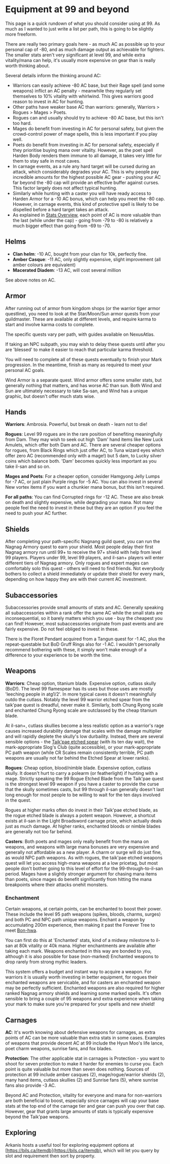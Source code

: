 # Equipment at 99 and beyond

This page is a quick rundown of what you should consider using at 99. As much as I wanted to just write a list per path, this is going to be slightly more freeform.

There are really two primary goals here - as much AC as possible up to your personal cap of -80, and as much damage output as achievable for fighters. The smaller stats aren't very significant at level 99, and while extra vitality/mana can help, it's usually more expensive on gear than is really worth thinking about.

Several details inform the thinking around AC:

- Warriors can easily achieve -80 AC base, but their Rage spell (and some weapons) inflict an AC penalty - meanwhile they regularly set themselves to 10% vitality with whirlwind. This gives warriors good reason to invest in AC for hunting.
- Other paths have weaker base AC than warriors: generally, Warriors > Rogues > Mages > Poets.
- Rogues can and usually should try to achieve -80 AC base, but this isn't too hard.
- Mages do benefit from investing in AC for personal safety, but given the crowd-control power of mage spells, this is less important if you play well.
- Poets do benefit from investing in AC for personal safety, especially if they prioritise buying mana over vitality. However, as the poet spell Harden Body renders them immune to all damage, it takes very little for them to stay safe in most caves.
- In carnage events, as a rule any hard target will be cursed during an attack, which considerably degrades your AC. This is why people pay incredible amounts for the highest possible AC gear - pushing your AC far beyond the -80 cap will provide an effective buffer against curses. This factor largely does not affect typical hunting.
- Similarly while hunting with a caster you will have ready access to Harden Armor for a -10 AC bonus, which can help you meet the -80 cap. However, in carnage events, this kind of protective spell is likely to be dispelled before a hard target takes an attack.
- As explained in [Stats Overview](character/stats-overview.md), each point of AC is more valuable than the last (while under the cap) - going from -79 to -80 is relatively a much bigger effect than going from -69 to -70.

## Helms

- **Clan helm**: -10 AC, bought from your clan for 10k, perfectly fine.
- **Amber Casque**: -11 AC, only slightly expensive, slight improvement (all amber colours are equivalent)
- **Macerated Diadem**: -13 AC, will cost several million

See above notes on AC.

## Armor

After running out of armor from kingdom shops (or the warrior tiger armor questline), you need to look at the Star/Moon/Sun armor quests from your guildmaster. These are available at different levels, and require karma to start and involve karma costs to complete.

The specific quests vary per path, with guides available on NexusAtlas.

If taking an NPC subpath, you may wish to delay these quests until after you are 'blessed' to make it easier to reach that particular karma threshold.

You will need to complete all of these quests eventually to finish your Mark progression. In the meantime, finish as many as required to meet your personal AC goals.

Wind Armor is a separate quest. Wind armor offers some smaller stats, but generally nothing that matters, and has worse AC than sun. Both Wind and Sun are ultimately necessary to take Sa-san, and Wind has a unique graphic, but doesn't offer much stats wise.

## Hands

**Warriors**: Ambrosia. Powerful, but break on death - learn not to die!

**Rogues**: Level 99 rogues are in the rare position of benefiting meaningfully from Dam. They may wish to seek out high 'Dam' hand items like New Luck Amulets, which offer both Dam and AC. There are several cheaper options for rogues, from Black Rings which just offer AC, to Tuna wizard eyes which offer zero AC (recommended only with a mage!) but 5 dam, to Lucky silver coins which balance both. 'Dam' becomes quickly less important as you take il-san and so on.

**Mages and Poets**: For a cheaper option, consider Hamgyong Jelly Lumps for -7 AC, or just plain Purple rings for -5 AC. You can also invest in several New vortex items if you want a chunkier mana bonus, but this isn't required.

**For all paths**: You can find Corrupted rings for -12 AC. These are also break on death and slightly expensive, while degrading your mana. Not many people feel the need to invest in these but they are an option if you feel the need to push your AC further.

## Shields

After completing your path-specific Nagnang guild quest, you can run the Nagnag Armory quest to earn your shield. Most people delay their first Nagnag armory run until 99+ to receive the 97+ shield with help from level 99 players. Players under 99, level 99 players, and il-san+ players will enter different tiers of Nagnag armory. Only rogues and expert mages can comfortably solo this quest - others will need to find friends. Not everybody bothers to collect a shield immediately or update their shield for every mark, depending on how happy they are with their current AC investment.

## Subaccessories

Subaccessories provide small amounts of stats and AC. Generally speaking all subaccessories within a rank offer the same AC while the small stats are inconsequential, so it barely matters which you use - buy the cheapest you can find! However, most subaccessories originate from past events and are fairly expensive. Do not feel obliged to invest in these.

There is the Floret Pendant acquired from a Tangun quest for -1 AC, plus the repeat-questable but BoD Gruff Rings also for -1 AC. I wouldn't personally recommend bothering with these, it simply won't make enough of a difference to your experience to be worth the time.

## Weapons

**Warriors**: Cheap option, titanium blade. Expensive option, cutlass skully (BoD!). The level 99 flamespear has its uses but those uses are mostly 'leeching people in atg1/2'. In more typical caves it doesn't meaningfully outdo the cutlass. Notably the level 99 warrior etched spear from the taik'pae quest is dreadful, never make it. Similarly, both Chung Ryong scale and enchanted Chung Ryong scale are outclassed by the cheap titanium blade.

At il-san+, cutlass skullies become a less realistic option as a warrior's rage causes increased durability damage that scales with the damage multiplier and will rapidly deplete the skully's low durbaility. Instead, there are several sensible options - the [Taik'pae etched spear](quests/etched-weapons.md) (with its ten day wait), the mark-appropriate Slog's Club (quite accessible), or your mark-appropriate PC path weapon (while CR Scales remain consistently terrible, PC path weapons are usually not far behind the Etched Spear at lower ranks).

**Rogues**: Cheap option, blood/nimble blade. Expensive option, cutlass skully. It doesn't hurt to carry a polearm (or featherlight) if hunting with a mage. Strictly speaking the 99 Rogue Etched Blade from the Taik'pae quest is the strongest level 99 weapon if you have a caster to provide the curse that the skully sometimes casts, but 99 through il-san generally doesn't last long enough for most people to be willing to wait for the ten days involved in the quest.

Rogues at higher marks often do invest in their Taik'pae etched blade, as the rogue etched blade is always a potent weapon. However, a shortcut exists at il-san in the Light Broadsword carnage prize, which actually deals just as much damage. At higher ranks, enchanted bloods or nimble blades are generally not too far behind.

**Casters**: Both poets and mages only really benefit from the mana on weapons, and weapons with large mana bonuses are very expensive and generally not affordable as a new player. A charm or surge will do just fine, as would NPC path weapons. As with rogues, the taik'pae etched weapons quest will let you access high-mana weapons at a low pricetag, but most people don't bother going to this level of effort for the 99-through-to-il-san period. Mages have a slightly stronger argument for chasing mana items than poets, since mages do benefit significantly from hitting the mana breakpoints where their attacks onehit monsters.

### Enchantment

Certain weapons, at certain points, can be enchanted to boost their power.
These include the level 95 path weapons (spikes, bloods, charms, surges) and both PC and NPC path unique weapons. Enchant a weapon by accumulating 200m experience, then making it past the Forever Tree to meet [Bon-hwa](character/marks.md).

You can first do this at 'Enchanted' stats, kind of a midway milestone to il-san at 80k vitality or 40k mana. Higher enchantments are available after taking each mark. Weapons enchanted in this way are bonded to you, although it is also possible for base (non-marked) Enchanted weapons to drop rarely from strong mythic leaders.

This system offers a budget and instant way to acquire a weapon. For warriors it is usually worth investing in better equipment, for rogues their enchanted weapons are servicable, and for casters an enchanted weapon may be perfectly sufficient. Enchanted weapons are also required for higher ranked Nagnag armory shields and learning some marked spells. It's often sensible to bring a couple of 95 weapons and extra experience when taking your mark to make sure you're prepared for your spells and new shield!

## Carnages

**AC**: It's worth knowing about defensive weapons for carnages, as extra points of AC can be more valuable than extra stats in some cases. Examples of weapons that provide decent AC at 99 include the Hyun Moo's life lance, poet charm weapons, sunrise fans, and fox blades.

**Protection**: The other applicable stat in carnages is Protection - you want to shoot for seven protection to make it harder for enemies to curse you. Each point is quite valuable but more than seven does nothing. Sources of protection at 99 include amber casques (2), mage/rogue/warrior shields (2), many hand items, cutlass skullies (2) and Sunrise fans (5), where sunrise fans also provide -3 AC.

Beyond AC and Protection, vitality for everyone and mana for non-warriors are both beneficial to boost, especially since carnages will cap your base stats at the top end of the carnage tier and gear can push you over that cap. However, gear that grants large amounts of stats is typically expensive beyond the Taik'pae weapons.

## Exploring

Arkanis hosts a useful tool for exploring equipment options at [https://bils.ca/itemdb](https://bils.ca/itemdb), which will let you query by slot and requirement then sort by property.
